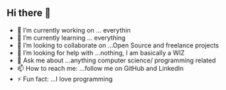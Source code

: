 ## Hi there 👋



- 🔭 I’m currently working on ... everythin
- 🌱 I’m currently learning ... everything
- 👯 I’m looking to collaborate on ...Open Source and freelance projects
- 🤔 I’m looking for help with ...nothing, I am basically a WIZ
- 💬 Ask me about ...anything computer science/ programming related
- 📫 How to reach me: ...follow me on GitHub and LinkedIn
- ⚡ Fun fact: ...I love programming
